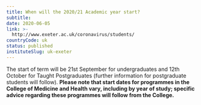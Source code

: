 ```yaml
---
title: When will the 2020/21 Academic year start?
subtitle: 
date: 2020-06-05
link: >-
  http://www.exeter.ac.uk/coronavirus/students/
countryCode: uk
status: published
instituteSlug: uk-exeter
---
```

The start of term will be 21st September for undergraduates and 12th October for Taught Postgraduates (further information for postgraduate students will follow). **Please note that start dates for programmes in the College of Medicine and Health vary, including by year of study; specific advice regarding these programmes will follow from the College.**
